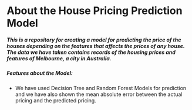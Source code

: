 # About the House Pricing Prediction Model
##### This is a repository for creating a model for predicting the price of the houses depending on the features that affects the prices of any house. The data we have taken contains records of the housing prices and features of Melbourne, a city in Australia. 
##### Features about the Model:
* We have used Decision Tree and Random Forest Models for prediction and we have also shown the mean absolute error between the actual pricing and the predicted pricing.
